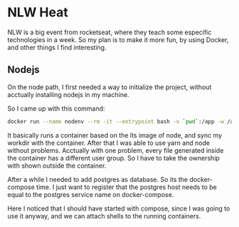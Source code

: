 # NLW Heat

NLW is a big event from rocketseat, where they teach some especific technologies in a week.
So my plan is to make it more fun, by using Docker, and other things I find interesting.

## Nodejs

On the node path, I first needed a way to initialize the project, without acctually installing nodejs in my machine.

So I came up with this command:

```zsh
docker run --name nodenv --rm -it --entrypoint bash -v `pwd`:/app -w /app node:lts
```

It basically runs a container based on the lts image of node, and sync my workdir with the container. After that I was able to use yarn and node without problems. Acctually with one problem, every file generated inside the container has a different user group. So I have to take the ownership with shown outside the container.

After a while I needed to add postgres as database. So its the docker-compose time. I just want to register that the postgres host needs to be equal to the postgres service name on docker-compose.

Here I noticed that I should have started with compose, since I was going to use it anyway, and we can attach shells to the running containers.
